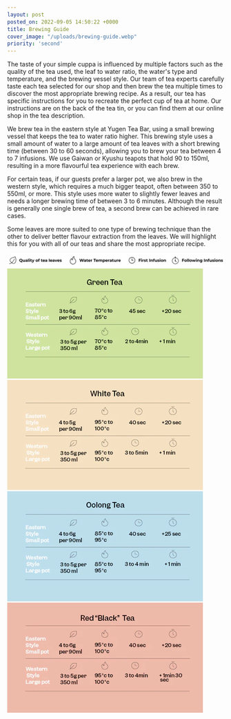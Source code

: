 ```yaml
---
layout: post
posted_on: 2022-09-05 14:50:22 +0000
title: Brewing Guide
cover_image: "/uploads/brewing-guide.webp"
priority: 'second'
---
```

The taste of your simple cuppa is influenced by multiple factors such as the quality of the tea used, the leaf to water ratio, the water's type and temperature, and the brewing vessel style. Our team of tea experts carefully taste each tea selected for our shop and then brew the tea multiple times to discover the most appropriate brewing recipe. As a result, our tea has specific instructions for you to recreate the perfect cup of tea at home. Our instructions are on the back of the tea tin, or you can find them at our online shop in the tea description.

We brew tea in the eastern style at Yugen Tea Bar, using a small brewing vessel that keeps the tea to water ratio higher. This brewing style uses a small amount of water to a large amount of tea leaves with a short brewing time (between 30 to 60 seconds), allowing you to brew your tea between 4 to 7 infusions. We use Gaiwan or Kyushu teapots that hold 90 to 150ml, resulting in a more flavourful tea experience with each brew.

For certain teas, if our guests prefer a larger pot, we also brew in the western style, which requires a much bigger teapot, often between 350 to 550ml, or more. This style uses more water to slightly fewer leaves and needs a longer brewing time of between 3 to 6 minutes. Although the result is generally one single brew of tea, a second brew can be achieved in rare cases.

Some leaves are more suited to one type of brewing technique than the other to deliver better flavour extraction from the leaves. We will highlight this for you with all of our teas and share the most appropriate recipe.

![](/uploads/legend2.png)![](/uploads/green_tea.webp)![](/uploads/white_tea.webp)![](/uploads/oolong.webp)![](/uploads/red_tea.webp)